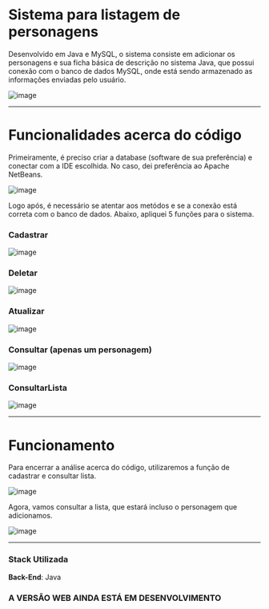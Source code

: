 # Sistema para listagem de personagens

Desenvolvido em Java e MySQL, o sistema consiste em adicionar os personagens e sua ficha básica de descrição no sistema Java, que possui conexão com o banco de dados MySQL, onde está sendo armazenado as informações enviadas pelo usuário.

![image](https://github.com/user-attachments/assets/a8973472-d2e1-41c3-be4b-9a2c9f425671)

---

# Funcionalidades acerca do código

Primeiramente, é preciso criar a database (software de sua preferência) e conectar com a IDE  escolhida. No caso, dei preferência ao Apache NetBeans.

![image](https://github.com/user-attachments/assets/4734cf72-ba95-4e26-acf1-16af1bc71496)

Logo após, é necessário se atentar aos metódos e se a conexão está correta com o banco de dados. Abaixo, apliquei 5 funções para o sistema.

### Cadastrar

![image](https://github.com/user-attachments/assets/658210c4-73f4-4b3f-892f-7c1badf36438)

### Deletar

![image](https://github.com/user-attachments/assets/21d1d2fe-b1d7-42e4-9f48-bb13c3527f42)

### Atualizar

![image](https://github.com/user-attachments/assets/79331194-b5a9-4c12-a812-d730d8719d01)

### Consultar (apenas um personagem)

![image](https://github.com/user-attachments/assets/9d7dab02-2f3a-474b-9513-338a2f9089f3)

### ConsultarLista

![image](https://github.com/user-attachments/assets/f5ae80b9-ef94-4ded-8fc9-07e448f00b09)

---

# Funcionamento

Para encerrar a análise acerca do código, utilizaremos a função de cadastrar e consultar lista.

![image](https://github.com/user-attachments/assets/fe22a404-d2d6-4af6-9ae9-b26a4431f13d)

Agora, vamos consultar a lista, que estará incluso o personagem que adicionamos.

![image](https://github.com/user-attachments/assets/62cc6c4d-9266-452d-8827-7a4c665ea4c6)

---

### Stack Utilizada

**Back-End**: Java

### A VERSÃO WEB AINDA ESTÁ EM DESENVOLVIMENTO


